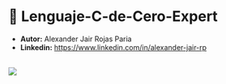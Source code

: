 # 🎈 Lenguaje-C-de-Cero-Expert

- <b>Autor:</b> Alexander Jair Rojas Paria
- <b>Linkedin:</b> https://www.linkedin.com/in/alexander-jair-rp
<br>
<img src="https://blogger.googleusercontent.com/img/b/R29vZ2xl/AVvXsEijG0wdjwnlg-f4lAMRyHKkdr7bs4Rln04eZnvnP8ObqPVZsaIjNbgDE8xgR0eftaZKzg-EYF5hOob9JGk8jTbSXWpv-EJQaBM_52wjTyWmJYQrMejkDNw-ga7vknk1OyW-8BNj4yof3dBX2oA8TsIx_F-TuVUf7Wn-5997chQWXlx0MnPS2mEi2puY/s1600/carbon%20%281%29.png">
